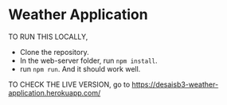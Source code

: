 # Weather Application

TO RUN THIS LOCALLY,
  -  Clone the repository.
  -  In the web-server folder, run `npm install`.
  -  run `npm run`. And it should work well.


  TO CHECK THE LIVE VERSION, go to
https://desaisb3-weather-application.herokuapp.com/
